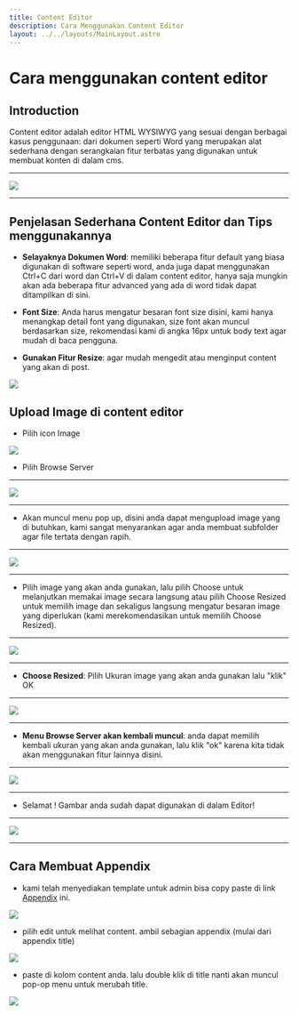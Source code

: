 ```yaml
---
title: Content Editor
description: Cara Menggunakan Content Editor
layout: ../../layouts/MainLayout.astro
---
```


# Cara menggunakan content editor

## Introduction

Content editor adalah editor HTML WYSIWYG yang sesuai dengan berbagai kasus penggunaan: dari dokumen seperti Word yang merupakan alat sederhana dengan serangkaian fitur terbatas yang digunakan untuk membuat konten di dalam cms.
<hr>
<img class="image-component" src="https://i.im.ge/2023/03/06/7P8dgy.image.png">
<hr>

## Penjelasan Sederhana Content Editor dan Tips menggunakannya

- **Selayaknya Dokumen Word**: memiliki beberapa fitur default yang biasa digunakan di software seperti word, anda juga dapat menggunakan Ctrl+C dari word dan Ctrl+V di dalam content editor, hanya saja mungkin akan ada beberapa fitur advanced yang ada di word tidak dapat ditampilkan di sini.

- **Font Size**: Anda harus mengatur besaran font size disini, kami hanya menangkap detail font yang digunakan, size font akan muncul berdasarkan size, rekomendasi kami di angka 16px untuk body text agar mudah di baca pengguna.

- **Gunakan Fitur Resize**: agar mudah mengedit atau menginput content yang akan di post.
<img class="image-component" src="https://i.im.ge/2023/03/06/7P8Wdc.image.png">

## Upload Image di content editor

- Pilih icon Image 
<img class="image-component" src="https://i.im.ge/2023/03/06/7PRT98.image.png">

- Pilih Browse Server 
<hr>
<img class="image-component" src="https://i.im.ge/2023/03/06/7PRlTM.image.png">
<hr>

- Akan muncul menu pop up, disini anda dapat mengupload image yang di butuhkan, kami sangat menyarankan agar anda membuat subfolder agar file tertata dengan rapih.
<hr>
<img class="image-component" src="https://i.im.ge/2023/03/06/7PRrLY.image.png">
<hr>

- Pilih image yang akan anda gunakan, lalu pilih Choose untuk melanjutkan memakai image secara langsung atau pilih Choose Resized untuk memilih image dan sekaligus langsung mengatur besaran image yang diperlukan (kami merekomendasikan untuk memilih Choose Resized).

<hr>
<img class="image-component" src="https://i.im.ge/2023/03/06/7PR2tq.image.png">
<hr>

- **Choose Resized**: Pilih Ukuran image yang akan anda gunakan lalu "klik" OK

<hr>
<img class="image-component" src="https://i.im.ge/2023/03/06/7PRL3W.image.png">
<hr>

- **Menu Browse Server akan kembali muncul**: anda dapat memilih kembali ukuran yang akan anda gunakan, lalu klik "ok" karena kita tidak akan menggunakan fitur lainnya disini.

<hr>
<img class="image-component" src="https://i.im.ge/2023/03/06/7PRmjx.image.png">
<hr>

- Selamat ! Gambar anda sudah dapat digunakan di dalam Editor!

<hr>
<img class="image-component" src="https://i.im.ge/2023/03/06/7PREyF.image.png">
<hr>


## Cara Membuat Appendix

- kami telah menyediakan template untuk admin bisa copy paste di link [Appendix](https://admin-staging.remotivi.or.id/post/article/detail/824) ini.


<img class="image-component" src="https://i.im.ge/2023/03/08/7g7GAh.image.png">

- pilih edit untuk melihat content. ambil sebagian appendix (mulai dari appendix title)

<img class="image-component" src="https://i.im.ge/2023/03/08/7gD2Af.image.png">

- paste di kolom content anda. lalu double klik di title nanti akan muncul pop-op menu untuk merubah title.

<img class="image-component" src="https://i.im.ge/2023/03/08/7gDDlT.image.png">
